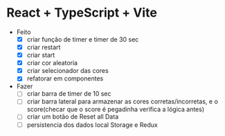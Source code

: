 # React + TypeScript + Vite

- Feito
    - [x] criar função de timer e timer de 30 sec
    - [x] criar restart
    - [x] criar start 
    - [x] criar cor aleatoria 
    - [x] criar selecionador das cores 
    - [x] refatorar em componentes
- Fazer
    - [ ] criar  barra de timer de 10 sec
    - [ ] criar barra lateral para armazenar as cores corretas/incorretas, e o score(checar que o score é pegadinha verifica a lógica antes)
    - [ ] criar um botão de Reset all Data
    - [ ] persistencia dos dados local Storage e Redux